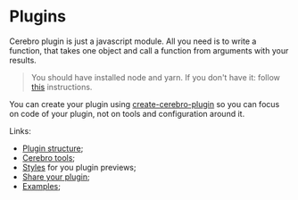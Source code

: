 # Plugins

Cerebro plugin is just a javascript module. All you need is to write a function, that takes one object and call a function from arguments with your results.

> You should have installed node and yarn. If you don't have it: follow [this](https://yarnpkg.com/lang/en/docs/install/) instructions.

You can create your plugin using [create-cerebro-plugin](https://github.com/KELiON/create-cerebro-plugin) so you can focus on code of your plugin, not on tools and configuration around it.

Links:
* [Plugin structure](./plugins/plugin-structure.md);
* [Cerebro tools](./plugins/cerebro-tools.md);
* [Styles](./plugins/styles.md) for you plugin previews;
* [Share your plugin](./plugins/share.md);
* [Examples](./plugins/examples.md);
